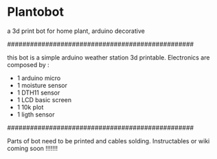 # Plantobot
a 3d print bot for home plant, arduino decorative

#################################################

this bot is a simple arduino weather station 3d printable.
Electronics are composed by :
- 1 arduino micro
- 1 moisture sensor
- 1 DTH11 sensor
- 1 LCD basic screen
- 1 10k plot
- 1 ligth sensor

#################################################

Parts of bot need to be printed and cables solding.
Instructables or wiki coming soon !!!!!!!
